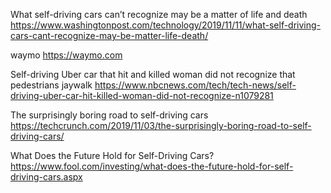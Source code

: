 
 What self-driving cars can’t recognize may be a matter of life and death
https://www.washingtonpost.com/technology/2019/11/11/what-self-driving-cars-cant-recognize-may-be-matter-life-death/

waymo
https://waymo.com

Self-driving Uber car that hit and killed woman did not recognize that pedestrians jaywalk
https://www.nbcnews.com/tech/tech-news/self-driving-uber-car-hit-killed-woman-did-not-recognize-n1079281


The surprisingly boring road to self-driving cars
https://techcrunch.com/2019/11/03/the-surprisingly-boring-road-to-self-driving-cars/

What Does the Future Hold for Self-Driving Cars?
https://www.fool.com/investing/what-does-the-future-hold-for-self-driving-cars.aspx
